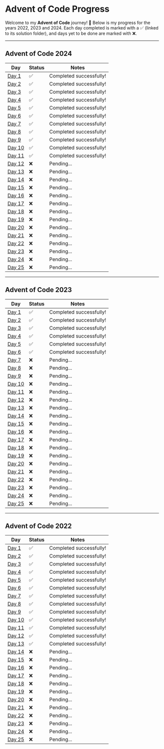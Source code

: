 # Advent of Code Progress

Welcome to my **Advent of Code** journey! 🎄 Below is my progress for the years 2022, 2023 and 2024. Each day completed is marked with a ✅ (linked to its solution folder), and days yet to be done are marked with ❌.

---

## Advent of Code 2024

|          Day           |  Status  |          Notes          |
|------------------------|----------|-------------------------|
| [Day 1](./2024/Day01)  | ✅       | Completed successfully! |
| [Day 2](./2024/Day02)  | ✅       | Completed successfully! |
| [Day 3](./2024/Day03)  | ✅       | Completed successfully! |
| [Day 4](./2024/Day04)  | ✅       | Completed successfully! |
| [Day 5](./2024/Day05)  | ✅       | Completed successfully! |
| [Day 6](./2024/Day06)  | ✅       | Completed successfully! |
| [Day 7](./2024/Day07)  | ✅       | Completed successfully! |
| [Day 8](./2024/Day08)  | ✅       | Completed successfully! |
| [Day 9](./2024/Day09)  | ✅       | Completed successfully! |
| [Day 10](./2024/Day10) | ✅       | Completed successfully! |
| [Day 11](./2024/Day11) | ✅       | Completed successfully! |
| [Day 12](./2024/Day12) | ❌       | Pending...              |
| [Day 13](./2024/Day13) | ❌       | Pending...              |
| [Day 14](./2024/Day14) | ❌       | Pending...              |
| [Day 15](./2024/Day15) | ❌       | Pending...              |
| [Day 16](./2024/Day16) | ❌       | Pending...              |
| [Day 17](./2024/Day17) | ❌       | Pending...              |
| [Day 18](./2024/Day18) | ❌       | Pending...              |
| [Day 19](./2024/Day19) | ❌       | Pending...              |
| [Day 20](./2024/Day20) | ❌       | Pending...              |
| [Day 21](./2024/Day21) | ❌       | Pending...              |
| [Day 22](./2024/Day22) | ❌       | Pending...              |
| [Day 23](./2024/Day23) | ❌       | Pending...              |
| [Day 24](./2024/Day24) | ❌       | Pending...              |
| [Day 25](./2024/Day25) | ❌       | Pending...              |

---

## Advent of Code 2023

|          Day           |  Status  |          Notes          |
|------------------------|----------|-------------------------|
| [Day 1](./2023/Day01)  | ✅       | Completed successfully! |
| [Day 2](./2023/Day02)  | ✅       | Completed successfully! |
| [Day 3](./2023/Day03)  | ✅       | Completed successfully! |
| [Day 4](./2023/Day04)  | ✅       | Completed successfully! |
| [Day 5](./2023/Day05)  | ✅       | Completed successfully! |
| [Day 6](./2023/Day06)  | ✅       | Completed successfully! |
| [Day 7](./2023/Day07)  | ❌       | Pending...              |
| [Day 8](./2023/Day08)  | ❌       | Pending...              |
| [Day 9](./2023/Day09)  | ❌       | Pending...              |
| [Day 10](./2023/Day10) | ❌       | Pending...              |
| [Day 11](./2023/Day11) | ❌       | Pending...              |
| [Day 12](./2023/Day12) | ❌       | Pending...              |
| [Day 13](./2023/Day13) | ❌       | Pending...              |
| [Day 14](./2023/Day14) | ❌       | Pending...              |
| [Day 15](./2023/Day15) | ❌       | Pending...              |
| [Day 16](./2023/Day16) | ❌       | Pending...              |
| [Day 17](./2023/Day17) | ❌       | Pending...              |
| [Day 18](./2023/Day18) | ❌       | Pending...              |
| [Day 19](./2023/Day19) | ❌       | Pending...              |
| [Day 20](./2023/Day20) | ❌       | Pending...              |
| [Day 21](./2023/Day21) | ❌       | Pending...              |
| [Day 22](./2023/Day22) | ❌       | Pending...              |
| [Day 23](./2023/Day23) | ❌       | Pending...              |
| [Day 24](./2023/Day24) | ❌       | Pending...              |
| [Day 25](./2023/Day25) | ❌       | Pending...              |

---

## Advent of Code 2022

|          Day           |  Status  |          Notes          |
|------------------------|----------|-------------------------|
| [Day 1](./2022/Day01)  | ✅       | Completed successfully! |
| [Day 2](./2022/Day02)  | ✅       | Completed successfully! |
| [Day 3](./2022/Day03)  | ✅       | Completed successfully! |
| [Day 4](./2022/Day04)  | ✅       | Completed successfully! |
| [Day 5](./2022/Day05)  | ✅       | Completed successfully! |
| [Day 6](./2022/Day06)  | ✅       | Completed successfully! |
| [Day 7](./2022/Day07)  | ✅       | Completed successfully! |
| [Day 8](./2022/Day08)  | ✅       | Completed successfully! |
| [Day 9](./2022/Day09)  | ✅       | Completed successfully! |
| [Day 10](./2022/Day10) | ✅       | Completed successfully! |
| [Day 11](./2022/Day11) | ✅       | Completed successfully! |
| [Day 12](./2022/Day12) | ✅       | Completed successfully! |
| [Day 13](./2022/Day13) | ✅       | Completed successfully! |
| [Day 14](./2022/Day14) | ❌       | Pending...              |
| [Day 15](./2022/Day15) | ❌       | Pending...              |
| [Day 16](./2022/Day16) | ❌       | Pending...              |
| [Day 17](./2022/Day17) | ❌       | Pending...              |
| [Day 18](./2022/Day18) | ❌       | Pending...              |
| [Day 19](./2022/Day19) | ❌       | Pending...              |
| [Day 20](./2022/Day20) | ❌       | Pending...              |
| [Day 21](./2022/Day21) | ❌       | Pending...              |
| [Day 22](./2022/Day22) | ❌       | Pending...              |
| [Day 23](./2022/Day23) | ❌       | Pending...              |
| [Day 24](./2022/Day24) | ❌       | Pending...              |
| [Day 25](./2022/Day25) | ❌       | Pending...              |
